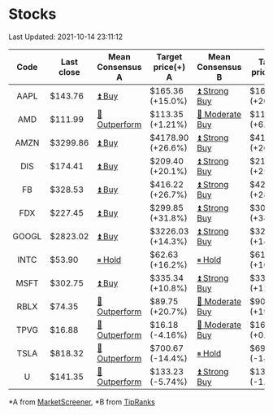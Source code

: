 # Stocks
Last Updated: 2021-10-14 23:11:12

|Code|Last close|Mean Consensus A|Target price(+) A|Mean Consensus B|Target price(+) B|
|:--:|-|-|-|-|-|
|AAPL|$143.76|[⏫ Buy](https://m.marketscreener.com/quote/stock/-4849/)|$165.36 (+15.0%)|[⏫ Strong Buy](https://www.tipranks.com/stocks/aapl/forecast)|$169.86 (+20.55%)|
|AMD|$111.99|[🔼 Outperform](https://m.marketscreener.com/quote/stock/-19475876/)|$113.35 (+1.21%)|[🔼 Moderate Buy](https://www.tipranks.com/stocks/amd/forecast)|$116.21 (+6.46%)|
|AMZN|$3299.86|[⏫ Buy](https://m.marketscreener.com/quote/stock/-12864605/)|$4178.90 (+26.6%)|[⏫ Strong Buy](https://www.tipranks.com/stocks/amzn/forecast)|$4196.90 (+26.96%)|
|DIS|$174.41|[⏫ Buy](https://m.marketscreener.com/quote/stock/-4842/)|$209.40 (+20.1%)|[⏫ Strong Buy](https://www.tipranks.com/stocks/dis/forecast)|$219.18 (+25.63%)|
|FB|$328.53|[⏫ Buy](https://m.marketscreener.com/quote/stock/-10547141/)|$416.22 (+26.7%)|[⏫ Strong Buy](https://www.tipranks.com/stocks/fb/forecast)|$421.31 (+28.24%)|
|FDX|$227.45|[⏫ Buy](https://m.marketscreener.com/quote/stock/-12585/)|$299.85 (+31.8%)|[⏫ Strong Buy](https://www.tipranks.com/stocks/fdx/forecast)|$305.15 (+34.71%)|
|GOOGL|$2823.02|[⏫ Buy](https://m.marketscreener.com/quote/stock/-24203373/)|$3226.03 (+14.3%)|[⏫ Strong Buy](https://www.tipranks.com/stocks/googl/forecast)|$3205.79 (+14.59%)|
|INTC|$53.90|[⏸ Hold](https://m.marketscreener.com/quote/stock/-4829/)|$62.63 (+16.2%)|[⏸ Hold](https://www.tipranks.com/stocks/intc/forecast)|$61.00 (+16.72%)|
|MSFT|$302.75|[⏫ Buy](https://m.marketscreener.com/quote/stock/-4835/)|$335.34 (+10.8%)|[⏫ Strong Buy](https://www.tipranks.com/stocks/msft/forecast)|$336.19 (+12.07%)|
|RBLX|$74.35|[🔼 Outperform](https://m.marketscreener.com/quote/stock/-117793644/)|$89.75 (+20.7%)|[🔼 Moderate Buy](https://www.tipranks.com/stocks/rblx/forecast)|$90.00 (+19.76%)|
|TPVG|$16.88|[🔼 Outperform](https://m.marketscreener.com/quote/stock/-15933327/)|$16.18 (-4.16%)|[🔼 Moderate Buy](https://www.tipranks.com/stocks/tpvg/forecast)|$16.50 (+0.55%)|
|TSLA|$818.32|[🔼 Outperform](https://m.marketscreener.com/quote/stock/-6344549/)|$700.67 (-14.4%)|[⏸ Hold](https://www.tipranks.com/stocks/tsla/forecast)|$695.05 (-14.84%)|
|U|$141.35|[🔼 Outperform](https://m.marketscreener.com/quote/stock/-112492634/)|$133.23 (-5.74%)|[⏫ Strong Buy](https://www.tipranks.com/stocks/u/forecast)|$138.80 (-1.80%)|


*A from [MarketScreener](https://www.marketscreener.com), *B from [TipRanks](https://www.tipranks.com)
